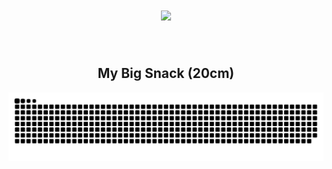<h1 align="center">
    <img src="https://readme-typing-svg.herokuapp.com/?font=Righteous&size=35&center=true&vCenter=true&width=500&height=70&duration=4000&lines=Hi+There!+👋;+I'm+Y+Bui!;" />
</h1>
<div align="center">
  <br>
  <h2> My Big Snack (20cm) </h2>
  <img alt="snake eating my contributions" src="https://github.com/ybuik4/ybuik4/blob/output/github-contribution-grid-snake-dark.svg" />
  
  <br/><br/><br/>
</div>
